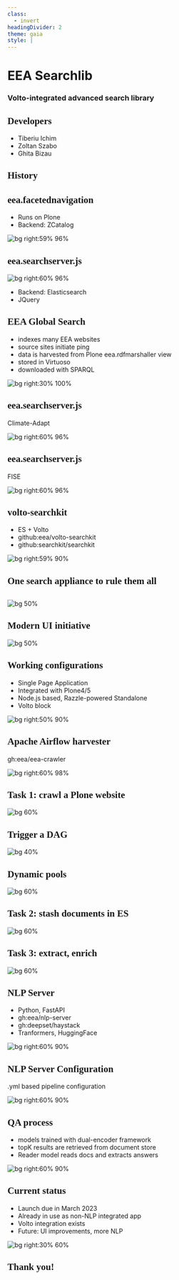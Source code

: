 ```yaml
---
class:
  - invert
headingDivider: 2
theme: gaia
style: |
---
```

  <style>
    .hljs-name {
      color: #7ee787 !important;
    }

    .hljs-tag {
      color: #79c0ff !important;
    }

    h2 {
      font-family: serif;
    }
    section.leftbg h2 {
      text-align: left !important;
    }

    .leftbg h2 {
    }

    section {
      font-size: 1.6rem;
    }
    section.invert {
      --color-background: #175E58!important;
      padding: 2em 3em !important;
    }

    section code {
      color: #c9d1d9 !important;
      background: #161b22 !important;
    }
    img {
      max-height: 80vh;
      max-width: 100%;
      text-align: center;
    }
    a { color: white }
  </style>

<!-- _class: lead invert

backgroundImage: linear-gradient(to bottom, #00888A, #086ca3)
-->

# EEA Searchlib

### Volto-integrated advanced search library

## Developers

- Tiberiu Ichim
- Zoltan Szabo
- Ghita Bizau


## History

<!--
When it come to an organisation such as EEA, with a lot of specialized content,
having a good search integration becomes a high priority. So we have seen
development, over the years, of several search products, and many of them are
still in use.
-->

## eea.facetednavigation

- Runs on Plone
- Backend: ZCatalog

![bg right:59% 96%](./statics/eea-faceted-navigation.png)

<!--
It is a complex and somewhat complete search solution for Plone websites.

Advantages: somewhat easy to setup
Disadvantages: limited fulltext search capabilities, uses Zope catalog, you can
only search Plone content
-->

## eea.searchserver.js

![bg right:60% 96%](./statics/global-search.png)

- Backend: Elasticsearch
- JQuery

## EEA Global Search

- indexes many EEA websites
- source sites initiate ping
- data is harvested from Plone eea.rdfmarshaller view
- stored in Virtuoso
- downloaded with SPARQL

![bg right:30% 100%](./statics/global-search.png)

<!--

Hard to integrate on other systems. But it has been done.

The global search solves a unique problem, though, which is that of indexing
and cataloguing many EEA websites. We index the websites using a ping process
(initiated by the site) and the information will be gathered from the source
website in RDF format and stored in a Virtuoso database, for which we have
a SPARQL endpoint. From that sparql endpoint

Hard to further develop, basically a one man show (Zoltan).
-->

## eea.searchserver.js

Climate-Adapt

![bg right:60% 96%](./statics/cca-catalogue.png)

## eea.searchserver.js

FISE

![bg right:60% 96%](./statics/fise-catalogue.png)

## volto-searchkit

- ES + Volto
- github:eea/volto-searchkit
- github:searchkit/searchkit

![bg right:59% 90%](./statics/bise-catalogue.png)


<!--

When I've started to work on BISE and we needed the catalogue, I knew that
integrating the eea.searchserver.js will be a hard task. And we already had the
ElasticSearch indexes prepared, which would have probably been incompatible
with eea.searchserver, so we went the route of implementing an integration with
ES that runs as volto block.

So this is the first search engine I built with Volto and React. Fortunately I was
able to use a React library, Searchkit v2, which made things really easy
-->

## One search appliance to rule them all

<!-- _class: lead invert -->

##

![bg 50%](./statics/searchlib-globalsearch.png)

<!--
So now we arrive at the subject of this presentation.

Searchlib is the internal name, but it represents a bunch of various packages.

The idea is to create a library, on top of React, that can be used to build
Elasticsearch-powered search engines, with a dash of semantic search and NLP
thrown on top.

-->

## Modern UI initiative

![bg 50%](./statics/modal-facet.png)

<!--
One of the main problems with the old search engine was also of UX. This could
have been potentially solved in the old engine, but being based on JQuery and
limited to a single guy that really knew what was going on, it was impossible.
Also, you don't dump money in outdated technology
-->

## Working configurations

- Single Page Application
- Integrated with Plone4/5
- Node.js based, Razzle-powered Standalone
- Volto block

![bg right:50% 90%](./statics/searchlib-architecture.png)

<!--
In theory we cover almost any configuration, and this is already working
code, not something that we'd like to do in the future.

For the future we want to provide alternate, minimal views, such as minimal
listings, featured items, etc.

-->


## Apache Airflow harvester

gh:eea/eea-crawler

![bg right:60% 98%](./statics/all-dags.png)

<!--
We use Apache Airflow as a task runner. We chose Airflow because of wide
community backing. Now, Airflow is maybe not the best choice for the task we
had ahead of us, but we managed to achieve all of our goals, which is to have
a dynamic harvester.
-->

## Task 1: crawl a Plone website

![bg 60%](./statics/airflow-crawl-restapi.png)

<!-- Airflow uses configuration scripts for its workflows, which it calls DAGs
- directed acyclical graphs. These dags can't be fully dynamic, so we chain
  dags, we have a task that can be part of a DAG and can trigger another DAG
  run.

-->

## Trigger a DAG

![bg 40%](./statics/trigger-dag.png)

<!--
We can manually trigger a DAG, starting with a JSON configuration parameter,
but most of them run via Airflow internal cron scheduller.
-->

## Dynamic pools

![bg 60%](./statics/pools.png)

<!--
We create and assign a task pool for each website and dynamic pools are not
supported by Apache Airflow, if you're curious, check out our code.

Once created, the pools are persistent and can be adjusted to the number of
  slots, which is how many tasks can run on that "pool" at one time
-->


## Task 2: stash documents in ES

![bg 60%](./statics/airflow-prepare-docs.png)

<!-- Now we stash the documents in ElasticSearch. From here we have a bunch of
many dag triggers which process each document and run it through our NLP
pipeline -->

## Task 3: extract, enrich

![bg 60%](./statics/task-logging.png)

<!-- We crawl every URL with a headless browser, extract the HTML and convert
to plain text with a Python library trafilatura. This is just for the main
portion of the text, the metadata is directly extracted via plone.restapi
-->

## NLP Server

- Python, FastAPI
- gh:eea/nlp-server
- gh:deepset/haystack
- Tranformers, HuggingFace

![bg right:60% 90%](./statics/deployed-nlp.png)

<!-- Runs

Now, this is probably my third NLP server that I have written so far. I hope
it's the last, as the pace of development in the open source field of NLP and
machine learning is awesome these days. Many tech giants opensourced not only
their code, but also their trained models, as that is one of the biggest
hurdles in sucessfully implementing ML-based products. So, this time the NLP
service is a rather thin wrapper on top of top libraries such as Haystack,
Transformers and the HuggingFace model repository.

The NLP server can selectively run all its configured services, so it's
possible to scale certain services from the deployment infrastructure.

We plan on adding more services. If we have time, I can demonstrate some of the
things that it can do right now.
-->

## NLP Server Configuration

.yml based pipeline configuration

![bg right:60% 90%](./statics/search-pipeline.png)

## QA process

- models trained with dual-encoder framework
- topK results are retrieved from document store
- Reader model reads docs and extracts answers

![bg right:60% 90%](./statics/dense-passage.png)

<!-- Because on the fly tokenization and vectorization is rather expensive, the
usual process is to retrieve the "best candidates" using either a dense
retriever (a vector capable database, such as Weaviate or Faiss) or sparse
(simple Elasticsearch BM25 ranking), then these candidates are passed to the
Reader model, which extracts and ranks the answers from the candidates.
-->

## Current status

- Launch due in March 2023
- Already in use as non-NLP integrated app
- Volto integration exists
- Future: UI improvements, more NLP

![bg right:30% 60%](./statics/volto-searchlib.png)

<!--
    QUESTIONS = [
        "what is the status of our forests",
        "what is PFAS?",
        "how does PFAS get into human?",
        "what is the cumulative surface area of the Natura 2000?",
        "what percentage of europe population is connected to waste water treatement?",
        "How is the status of fish species in Europe?",
        "What is the BISE?",
        "how much does transport contributes to GHG emissions in EU?",
        "Which cities in Europe have the worst air quality?",
        "What car is best for the environment?",
        "What transport mode is best for the environment?",
        "What EU legislation safeguards our water?",
        "What is land accounting?",
        "What countries had the highest land take in the EEA-39 between 2000 and 2018?",
        "Why is urban sprawl bad?",
        "what are controlled substances",
        "what is plastic",
        "What year did car manufacturers meet their binding emissions target?",
        "What is the percentage of surface water bodies with less than good status?",
        "What is the most common pollutant in water bodies in Europe?",
        "Where can I access greenhouse gas data",
        "What is the trend on greenhouse gas emissions from transport",
        "what is the best transport mode",
        "what are ecosystem services",
        "bathing water quality",
        "greenhouse gas emissions trends",
        "waste generation trends",




how covid contributes to pollution?
who is the director of EEA?
what are the problems for clean waters
which is the most ecological means of transportation?

tag aici
https://github.com/eea/semanticsearch-frontend/blob/develop/package.json
-->

## Thank you!
